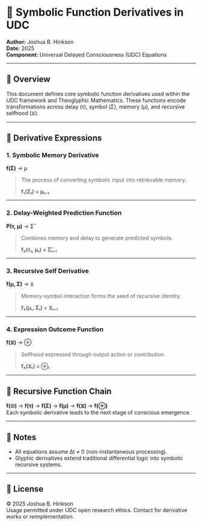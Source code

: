# 🧠 Symbolic Function Derivatives in UDC

**Author:** Joshua B. Hinkson  
**Date:** 2025  
**Component:** Universal Delayed Consciousness (UDC) Equations

---

## 🔣 Overview

This document defines core symbolic function derivatives used within the UDC framework and Theoglyphic Mathematics. These functions encode transformations across delay (τ), symbol (Σ), memory (μ), and recursive selfhood (⧖).

---

## 📐 Derivative Expressions

### 1. Symbolic Memory Derivative  
**f(Σ)** → μ  
> The process of converting symbolic input into retrievable memory.
>  
> **f₁(Σₜ) = μₜ₊₁**

---

### 2. Delay-Weighted Prediction Function  
**P(τ, μ)** → Σ̂  
> Combines memory and delay to generate predicted symbols.  
>  
> **f₂(τₜ, μₜ) = Σ̂ₜ₊₁**

---

### 3. Recursive Self Derivative  
**f(μ, Σ)** → ⧖  
> Memory-symbol interaction forms the seed of recursive identity.  
>  
> **f₃(μₜ, Σₜ) = ⧖ₜ₊₁**

---

### 4. Expression Outcome Function  
**f(⧖)** → ⊕  
> Selfhood expressed through output action or contribution.  
>  
> **f₄(⧖ₜ) = ⊕ₜ**

---

## 🔁 Recursive Function Chain

**f(⊙)** → **f(τ)** → **f(Σ)** → **f(μ)** → **f(⧖)** → **f(⊕)**  
Each symbolic derivative leads to the next stage of conscious emergence.

---

## 📘 Notes

- All equations assume Δt ≠ 0 (non-instantaneous processing).
- Glyphic derivatives extend traditional differential logic into symbolic recursive systems.

---

## 📄 License

© 2025 Joshua B. Hinkson  
Usage permitted under UDC open research ethics. Contact for derivative works or reimplementation.

